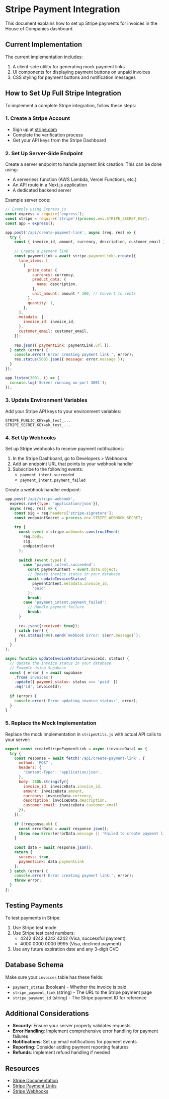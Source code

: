 # Stripe Payment Integration

This document explains how to set up Stripe payments for invoices in the House of Companies dashboard.

## Current Implementation

The current implementation includes:

1. A client-side utility for generating mock payment links
2. UI components for displaying payment buttons on unpaid invoices
3. CSS styling for payment buttons and notification messages

## How to Set Up Full Stripe Integration

To implement a complete Stripe integration, follow these steps:

### 1. Create a Stripe Account

- Sign up at [stripe.com](https://stripe.com)
- Complete the verification process
- Get your API keys from the Stripe Dashboard

### 2. Set Up Server-Side Endpoint

Create a server endpoint to handle payment link creation. This can be done using:

- A serverless function (AWS Lambda, Vercel Functions, etc.)
- An API route in a Next.js application
- A dedicated backend server

Example server code:

```javascript
// Example using Express.js
const express = require('express');
const stripe = require('stripe')(process.env.STRIPE_SECRET_KEY);
const app = express();

app.post('/api/create-payment-link', async (req, res) => {
  try {
    const { invoice_id, amount, currency, description, customer_email } = req.body;
    
    // Create a payment link
    const paymentLink = await stripe.paymentLinks.create({
      line_items: [
        {
          price_data: {
            currency: currency,
            product_data: {
              name: description,
            },
            unit_amount: amount * 100, // Convert to cents
          },
          quantity: 1,
        },
      ],
      metadata: {
        invoice_id: invoice_id,
      },
      customer_email: customer_email,
    });
    
    res.json({ paymentLink: paymentLink.url });
  } catch (error) {
    console.error('Error creating payment link:', error);
    res.status(500).json({ message: error.message });
  }
});

app.listen(3001, () => {
  console.log('Server running on port 3001');
});
```

### 3. Update Environment Variables

Add your Stripe API keys to your environment variables:

```
STRIPE_PUBLIC_KEY=pk_test_...
STRIPE_SECRET_KEY=sk_test_...
```

### 4. Set Up Webhooks

Set up Stripe webhooks to receive payment notifications:

1. In the Stripe Dashboard, go to Developers > Webhooks
2. Add an endpoint URL that points to your webhook handler
3. Subscribe to the following events:
   - `payment_intent.succeeded`
   - `payment_intent.payment_failed`

Create a webhook handler endpoint:

```javascript
app.post('/api/stripe-webhook', 
  express.raw({type: 'application/json'}), 
  async (req, res) => {
    const sig = req.headers['stripe-signature'];
    const endpointSecret = process.env.STRIPE_WEBHOOK_SECRET;
    
    try {
      const event = stripe.webhooks.constructEvent(
        req.body, 
        sig, 
        endpointSecret
      );
      
      switch (event.type) {
        case 'payment_intent.succeeded':
          const paymentIntent = event.data.object;
          // Update invoice status in your database
          await updateInvoiceStatus(
            paymentIntent.metadata.invoice_id, 
            'paid'
          );
          break;
        case 'payment_intent.payment_failed':
          // Handle payment failure
          break;
      }
      
      res.json({received: true});
    } catch (err) {
      res.status(400).send(`Webhook Error: ${err.message}`);
    }
  }
);

async function updateInvoiceStatus(invoiceId, status) {
  // Update the invoice status in your database
  // Example using Supabase
  const { error } = await supabase
    .from('invoices')
    .update({ payment_status: status === 'paid' })
    .eq('id', invoiceId);
    
  if (error) {
    console.error('Error updating invoice status:', error);
  }
}
```

### 5. Replace the Mock Implementation

Replace the mock implementation in `stripeUtils.js` with actual API calls to your server:

```javascript
export const createStripePaymentLink = async (invoiceData) => {
  try {
    const response = await fetch('/api/create-payment-link', {
      method: 'POST',
      headers: {
        'Content-Type': 'application/json',
      },
      body: JSON.stringify({
        invoice_id: invoiceData.invoice_id,
        amount: invoiceData.amount,
        currency: invoiceData.currency,
        description: invoiceData.description,
        customer_email: invoiceData.customer_email
      }),
    });
    
    if (!response.ok) {
      const errorData = await response.json();
      throw new Error(errorData.message || 'Failed to create payment link');
    }
    
    const data = await response.json();
    return {
      success: true,
      paymentLink: data.paymentLink
    };
  } catch (error) {
    console.error('Error creating payment link:', error);
    throw error;
  }
};
```

## Testing Payments

To test payments in Stripe:

1. Use Stripe test mode
2. Use Stripe test card numbers:
   - 4242 4242 4242 4242 (Visa, successful payment)
   - 4000 0000 0000 9995 (Visa, declined payment)
3. Use any future expiration date and any 3-digit CVC

## Database Schema

Make sure your `invoices` table has these fields:

- `payment_status` (boolean) - Whether the invoice is paid
- `stripe_payment_link` (string) - The URL to the Stripe payment page
- `stripe_payment_id` (string) - The Stripe payment ID for reference

## Additional Considerations

- **Security**: Ensure your server properly validates requests
- **Error Handling**: Implement comprehensive error handling for payment failures
- **Notifications**: Set up email notifications for payment events
- **Reporting**: Consider adding payment reporting features
- **Refunds**: Implement refund handling if needed

## Resources

- [Stripe Documentation](https://stripe.com/docs)
- [Stripe Payment Links](https://stripe.com/docs/payment-links)
- [Stripe Webhooks](https://stripe.com/docs/webhooks) 
